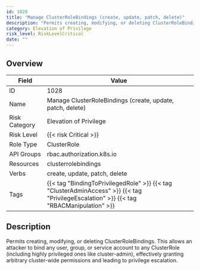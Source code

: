 ```yaml
---
id: 1028
title: "Manage ClusterRoleBindings (create, update, patch, delete)"
description: "Permits creating, modifying, or deleting ClusterRoleBindings. This allows an attacker to bind any user, group, or service account to any ClusterRole (including highly privileged ones like cluster-admin), effectively granting arbitrary cluster-wide permissions and leading to privilege escalation."
category: Elevation of Privilege
risk_level: RiskLevelCritical
date: ""
---
```


## Overview

| Field         | Value                                                                                                                                   |
| ------------- | --------------------------------------------------------------------------------------------------------------------------------------- |
| ID            | 1028                                                                                                                                    |
| Name          | Manage ClusterRoleBindings (create, update, patch, delete)                                                                              |
| Risk Category | Elevation of Privilege                                                                                                                  |
| Risk Level    | {{< risk Critical >}}                                                                                                                   |
| Role Type     | ClusterRole                                                                                                                             |
| API Groups    | rbac.authorization.k8s.io                                                                                                               |
| Resources     | clusterrolebindings                                                                                                                     |
| Verbs         | create, update, patch, delete                                                                                                           |
| Tags          | {{< tag "BindingToPrivilegedRole" >}} {{< tag "ClusterAdminAccess" >}} {{< tag "PrivilegeEscalation" >}} {{< tag "RBACManipulation" >}} |

## Description

Permits creating, modifying, or deleting ClusterRoleBindings. This allows an attacker to bind any user, group, or service account to any ClusterRole (including highly privileged ones like cluster-admin), effectively granting arbitrary cluster-wide permissions and leading to privilege escalation.
